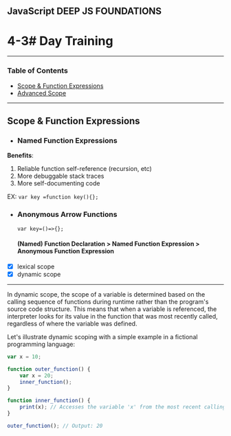 ## JavaScript DEEP JS FOUNDATIONS

# 4-3# Day Training

---

### Table of Contents

- [Scope & Function Expressions](#)
- [Advanced Scope ](#)

---
## Scope & Function Expressions

* ### Named Function Expressions
**Benefits**:
  
1. Reliable function self-reference (recursion, etc)
2. More debuggable stack traces
3. More self-documenting code
   
 EX:  `var key =function key(){};`

* ### Anonymous Arrow Functions
  `var key=()=>{};`
  #### (Named) Function Declaration > Named Function Expression > Anonymous Function Expression

- [x] lexical scope
- [x] dynamic scope

---

In dynamic scope, the scope of a variable is determined based on the calling sequence of functions during runtime rather than the program's source code structure. This means that when a variable is referenced, the interpreter looks for its value in the function that was most recently called, regardless of where the variable was defined.

Let's illustrate dynamic scoping with a simple example in a fictional programming language:
```javascript 
var x = 10;

function outer_function() {
    var x = 20;
    inner_function();
}

function inner_function() {
    print(x); // Accesses the variable 'x' from the most recent calling function (outer_function)
}

outer_function(); // Output: 20

```

